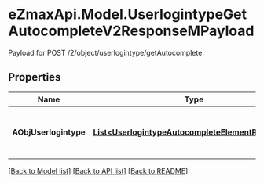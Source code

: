# eZmaxApi.Model.UserlogintypeGetAutocompleteV2ResponseMPayload
Payload for POST /2/object/userlogintype/getAutocomplete

## Properties

Name | Type | Description | Notes
------------ | ------------- | ------------- | -------------
**AObjUserlogintype** | [**List&lt;UserlogintypeAutocompleteElementResponse&gt;**](UserlogintypeAutocompleteElementResponse.md) | An array of Userlogintype autocomplete element response. | 

[[Back to Model list]](../README.md#documentation-for-models) [[Back to API list]](../README.md#documentation-for-api-endpoints) [[Back to README]](../README.md)


